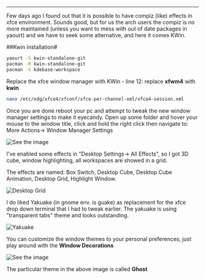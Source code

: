 
---

Few days ago I found out that it is possible to have compiz &#40;like&#41; effects in xfce environment. Sounds good, but for us the arch users the compiz is no more maintained &#40;unless you want to mess with out of date packages in yaourt&#41; and we have to seek some alternative, and here it comes KWin.

##Kwin installation#

```bash
yaourt -S kwin-standalone-git
pacman -R kwin-standalone-git
pacman -S kdebase-workspace
```

Replace the xfce window manager with KWin - line 12: replace **xfwm4** with **kwin**

```bash
nano /etc/xdg/xfce4/xfconf/xfce-per-channel-xml/xfce4-session.xml
```

Once you are done reboot your pc and attempt to tweak the new window manager settings to make it eyecandy. Open up some folder and hover your mouse to the window title, click and hold the right click then navigate to: More Actions-> Window Manager Settings

![See the image]({|img|}/xfce_kwin/window-manager-settings.png)

I've enabled some effects in "Desktop Settings-> All Effects", so I got 3D cube, window highlighting, all workspaces are showed in a grid. 

The effects are named: Box Switch, Desktop Cube, Desktop Cube Animation, Desktop Grid, Highlight Window.

![Desktop Grid]({|img|}/xfce_kwin/kwin-effects.png) 

I do liked Yakuake (in gnome env. is guake) as replacement for the xfce drop down terminal that I had to tweak earlier. The yakuake is using "transparent tabs" theme and looks outstanding. 

![Yakuake]({|img|}/xfce_kwin/yakuake.png) 

You can customize the window themes to your personal preferences, just play around with the **Window Decorations** 

![See the image]({|img|}/xfce_kwin/xfce-kwin2.png)

The particular theme in the above image is called **Ghost**
